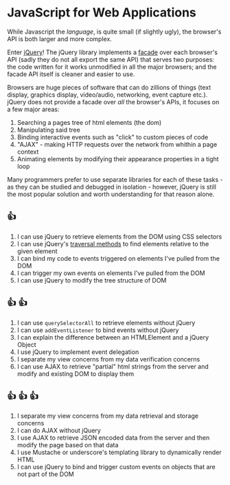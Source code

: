 # JavaScript for Web Applications

While Javascript the _language_, is quite small (if slightly ugly), the
browser's API is both larger and more complex.

Enter [jQuery]! The jQuery library implements a [facade] over each browser's
API (sadly they do not all export the same API) that serves two purposes: the
code written for it works unmodified in all the major browsers; and the facade
API itself is cleaner and easier to use.

[jQuery]:http://jquery.com/
[facade]:http://en.wikipedia.org/wiki/Facade_pattern

Browsers are huge pieces of software that can do zillions of things (text
display, graphics display, video/audio, networking, event capture etc.). jQuery
does not provide a facade over _all_ the browser's APIs, it focuses on a few
major areas:

1. Searching a pages tree of html elements (the dom)
1. Manipulating said tree
1. Binding interactive events such as "click" to custom pieces of code
1. "AJAX" - making HTTP requests over the network from whithin a page context
1. Animating elements by modifying their appearance properties in a tight loop

Many programmers prefer to use separate libraries for each of these tasks - as
they can be studied and debugged in isolation - however, jQuery is still the 
most popular solution and worth understanding for that reason alone.

## :+1:

1. I can use jQuery to retrieve elements from the DOM using CSS selectors
1. I can use jQuery's [traversal methods](http://api.jquery.com/category/traversing/)
   to find elements relative to the given element
1. I can bind my code to events triggered on elements I've pulled from the DOM
1. I can trigger my own events on elements I've pulled from the DOM
1. I can use jQuery to modify the tree structure of DOM


## :+1: :+1:

1. I can use `querySelectorAll` to retrieve elements without jQuery
1. I can use `addEventListener` to bind events without jQuery
1. I can explain the difference between an HTMLElement and a jQuery Object
1. I use jQuery to implement event delegation
1. I separate my view concerns from my data verification concerns
1. I can use AJAX to retrieve "partial" html strings from the server and 
   modify and existing DOM to display them

## :+1: :+1: :+1:

1. I separate my view concerns from my data retrieval and storage concerns
1. I can do AJAX without jQuery
1. I use AJAX to retrieve JSON encoded data from the server and then modify 
   the page based on that data
1. I use Mustache or underscore's templating library to dynamically render HTML
1. I can use jQuery to bind and trigger custom events on objects that are not
   part of the DOM
